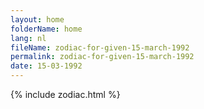 ```yaml
---
layout: home
folderName: home
lang: nl
fileName: zodiac-for-given-15-march-1992
permalink: zodiac-for-given-15-march-1992
date: 15-03-1992
---
```

{% include zodiac.html %}
